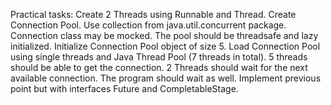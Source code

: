 Practical tasks:
Create 2 Threads using Runnable and Thread.
Create Connection Pool. Use collection from java.util.concurrent package. Connection class may be mocked. The pool should be threadsafe and lazy initialized.
Initialize Connection Pool object of size 5. Load Connection Pool using single threads and Java Thread Pool (7 threads in total). 5 threads should be able to get the connection. 2 Threads should wait for the next available connection. The program should wait as well.
Implement previous point but with interfaces Future and CompletableStage.